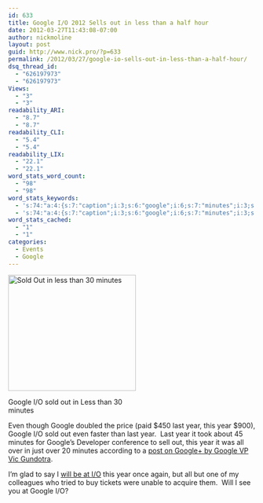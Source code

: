 ```yaml
---
id: 633
title: Google I/O 2012 Sells out in less than a half hour
date: 2012-03-27T11:43:08-07:00
author: nickmoline
layout: post
guid: http://www.nick.pro/?p=633
permalink: /2012/03/27/google-io-sells-out-in-less-than-a-half-hour/
dsq_thread_id:
  - "626197973"
  - "626197973"
Views:
  - "3"
  - "3"
readability_ARI:
  - "8.7"
  - "8.7"
readability_CLI:
  - "5.4"
  - "5.4"
readability_LIX:
  - "22.1"
  - "22.1"
word_stats_word_count:
  - "98"
  - "98"
word_stats_keywords:
  - 's:74:"a:4:{s:7:"caption";i:3;s:6:"google";i:6;s:7:"minutes";i:3;s:4:"year";i:6;}";'
  - 's:74:"a:4:{s:7:"caption";i:3;s:6:"google";i:6;s:7:"minutes";i:3;s:4:"year";i:6;}";'
word_stats_cached:
  - "1"
  - "1"
categories:
  - Events
  - Google
---
```

<div id="attachment_634" style="width: 270px" class="wp-caption alignright">
  <img aria-describedby="caption-attachment-634" class="size-full wp-image-634" title="Sold Out in less than 30 minutes" src="{{ site.baseurl }}/wp-content/uploads/2012/03/Region-capture-16.png" alt="Sold Out in less than 30 minutes" width="260" height="236" data-recalc-dims="1" />
  
  <p id="caption-attachment-634" class="wp-caption-text">
    Google I/O sold out in Less than 30 minutes
  </p>
</div>

Even though Google doubled the price (paid $450 last year, this year $900), Google I/O sold out even faster than last year.  Last year it took about 45 minutes for Google&#8217;s Developer conference to sell out, this year it was all over in just over 20 minutes according to a <a href="https://plus.google.com/107117483540235115863/posts/iyc4arLjidR" target="_blank">post on Google+ by Google VP Vic Gundotra</a>.

I&#8217;m glad to say I [will be at I/O](https://www.nick.pro/2012/03/13/google-io-2012-here-i-come/ "Google I/O 2012 Here I come") this year once again, but all but one of my colleagues who tried to buy tickets were unable to acquire them.  Will I see you at Google I/O?
